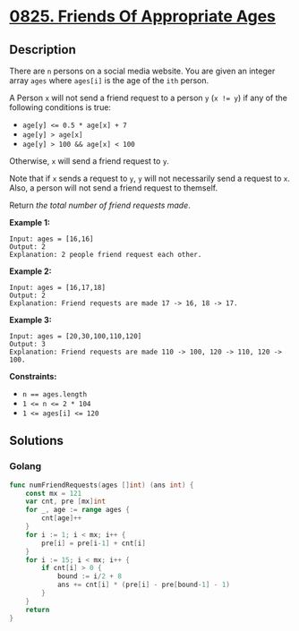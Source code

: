 # [0825. Friends Of Appropriate Ages](https://leetcode-cn.com/problems/friends-of-appropriate-ages/)



## Description



There are `n` persons on a social media website. You are given an integer array `ages` where `ages[i]` is the age of the `ith` person.

A Person `x` will not send a friend request to a person `y` (`x != y`) if any of the following conditions is true:

- `age[y] <= 0.5 * age[x] + 7`
- `age[y] > age[x]`
- `age[y] > 100 && age[x] < 100`

Otherwise, `x` will send a friend request to `y`.

Note that if `x` sends a request to `y`, `y` will not necessarily send a request to `x`. Also, a person will not send a friend request to themself.

Return *the total number of friend requests made*.

 

**Example 1:**

```
Input: ages = [16,16]
Output: 2
Explanation: 2 people friend request each other.
```

**Example 2:**

```
Input: ages = [16,17,18]
Output: 2
Explanation: Friend requests are made 17 -> 16, 18 -> 17.
```

**Example 3:**

```
Input: ages = [20,30,100,110,120]
Output: 3
Explanation: Friend requests are made 110 -> 100, 120 -> 110, 120 -> 100.
```

 

**Constraints:**

- `n == ages.length`
- `1 <= n <= 2 * 104`
- `1 <= ages[i] <= 120`







## Solutions

### Golang

```go
func numFriendRequests(ages []int) (ans int) {
    const mx = 121
    var cnt, pre [mx]int
    for _, age := range ages {
        cnt[age]++
    }
    for i := 1; i < mx; i++ {
        pre[i] = pre[i-1] + cnt[i]
    }
    for i := 15; i < mx; i++ {
        if cnt[i] > 0 {
            bound := i/2 + 8
            ans += cnt[i] * (pre[i] - pre[bound-1] - 1)
        }
    }
    return
}
```

